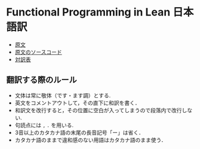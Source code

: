# Functional Programming in Lean 日本語訳

* [原文](https://leanprover.github.io/functional_programming_in_lean/)
* [原文のソースコード](https://github.com/leanprover/fp-lean)
* [対訳表](/functional-programming-lean/GLOSSARY.md)

## 翻訳する際のルール

* 文体は常に敬体（です・ます調）とする.
* 英文をコメントアウトして，その直下に和訳を書く．
* 和訳文を改行すると，その位置に空白が入ってしまうので段落内で改行しない.
* 句読点には `,` `.` を用いる.
* 3音以上のカタカナ語の末尾の長音記号「ー」は省く．
* カタカナ語のままで違和感のない用語はカタカナ語のまま使う．